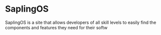 # SaplingOS
SaplingOS is a site that allows developers of all skill levels to easily find the components and features they need for their softw
